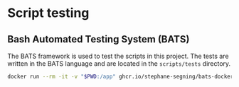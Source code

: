 # Script testing

## Bash Automated Testing System (BATS)

The BATS framework is used to test the scripts in this project. The tests are written in the BATS language and are
located in the `scripts/tests` directory.

```bash
docker run --rm -it -v "$PWD:/app" ghcr.io/stephane-segning/bats-docker:alpine-latest bats /app/scripts/tests/test-script.bats
```